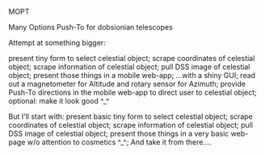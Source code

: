 MOPT

Many Options Push-To for dobsionian telescopes

Attempt at something bigger:

present tiny form to select celestial object;
scrape coordinates of celestial object;
scrape information of celestial object;
pull DSS image of celestial object;
present those things in a mobile web-app;
...with a shiny GUI;
read out a magnetometer for Altitude and rotary sensor for Azimuth;
provide Push-To directions in the mobile web-app to direct user to celestial object;
optional: make it look good ^_^

But I'll start with:
present basic tiny form to select celestial object;
scrape coordinates of celestial object;
scrape information of celestial object;
pull DSS image of celestial object;
present those things in a very basic web-page w/o attention to cosmetics ^_^;
And take it from there....